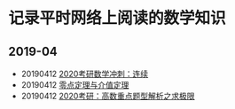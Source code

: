 # 记录平时网络上阅读的数学知识
## 2019-04
- 20190412 [2020考研数学冲刺：连续](http://kaoyan.xdf.cn/201903/10888395.html)
- 20190412 [零点定理与介值定理](https://blog.csdn.net/baishuiniyaonulia/article/details/78996125)
- 20190412 [2020考研：高数重点题型解析之求极限](http://kaoyan.xdf.cn/201904/10894350.html)